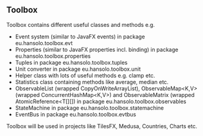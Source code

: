 ## Toolbox

Toolbox contains different useful classes and methods e.g.

- Event system (similar to JavaFX events) in package eu.hansolo.toolbox.evt
- Properties (similar to JavaFX properties incl. binding) in package eu.hansolo.toolbox.properties
- Tuples in package eu.hansolo.toolbox.tuples
- Unit converter in package eu.hansolo.toolbox.unit
- Helper class with lots of useful methods e.g. clamp etc.
- Statistics class containing methods like average, median etc.
- ObservableList<T> (wrapped CopyOnWriteArrayList<T>), ObservableMap<K,V> (wrapped ConcurrentHashMap<K,V>) and ObservableMatrix<T> (wrapped AtomicReference<T[][]) in package eu.hansolo.toolbox.observables
- StateMachine in package eu.hansolo.toolbox.statemachine
- EventBus in package eu.hansolo.toolbox.evtbus

Toolbox will be used in projects like TilesFX, Medusa, Countries, Charts etc.
